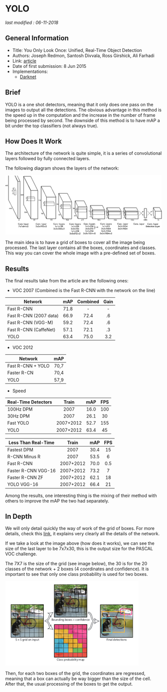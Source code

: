 # YOLO

_last modified : 06-11-2018_

## General Information

- Title: You Only Look Once: Unified, Real-Time Object Detection
- Authors: Joseph Redmon, Santosh Divvala, Ross Girshick, Ali Farhadi
- Link: [article](https://arxiv.org/abs/1506.02640)
- Date of first submission: 8 Jun 2015
- Implementations:
    - [Darknet](https://github.com/pjreddie/darknet)

## Brief

YOLO is a one shot detectors, meaning that it only does one pass on the images to output all the detections. The obvious advantage in this method is the speed up in the computation and the increase in the number of frame being processed by second. The downside of this method is to have mAP a bit under the top classifiers (not always true).

## How Does It Work

The architecture of the network is quite simple, it is a series of convolutional layers followed by fully connected layers.

The following diagram shows the layers of the network:

![YOLO architecture](https://raw.githubusercontent.com/D3lt4lph4/papers/master/docs/images/imagedetection/yolo/network.png "YOLO")

The main idea is to have a grid of boxes to cover all the image being processed. The last layer contains all the boxes, coordinates and classes. This way you can cover the whole image with a pre-defined set of boxes.

## Results

The final results take from the article are the following ones:

- VOC 2007 (Combined is the Fast R-CNN with the network on the line)

| Network | mAP | Combined | Gain |
|---------|:---:|:--------:|:----:|
| Fast R-CNN | 71.8 | - | - |
| Fast R-CNN (2007 data) | 66.9 | 72.4| .6 |
| Fast R-CNN (VGG-M) | 59.2 | 72.4 | .6 |
| Fast R-CNN (CaffeNet) | 57.1 | 72.1 | .3 |
| YOLO | 63.4 | 75.0 | 3.2 |

- VOC 2012

| Network | mAP |
|---------|:---:|
| Fast R-CNN + YOLO | 70,7 |
| Faster R-CN | 70,4 |
| YOLO | 57,9 |

- Speed

| Real-Time Detectors | Train | mAP | FPS |
|---------------------|:-----:|:---:|:---:|
| 100Hz DPM | 2007 | 16.0 | 100 |
| 30Hz DPM | 2007 | 26.1 | 30 |
| Fast YOLO | 2007+2012 | 52.7 | 155 |
| YOLO | 2007+2012 | 63.4 | 45|

| Less Than Real-Time | Train | mAP | FPS |
|---------------------|:-----:|:---:|:---:|
| Fastest DPM | 2007 | 30.4 | 15 |
| R-CNN Minus R | 2007 | 53.5 | 6 |
| Fast R-CNN | 2007+2012 | 70.0 | 0.5 |
| Faster R-CNN VGG-16 | 2007+2012 | 73.2 | 7 |
| Faster R-CNN ZF | 2007+2012 | 62.1 | 18 |
| YOLO VGG-16 | 2007+2012 | 66.4 | 21 |

Among the results, one interesting thing is the mixing of their method with others to improve the mAP the two had separately.

## In Depth

We will only detail quickly the way of work of the grid of boxes. For more details, check this [link](http://christopher5106.github.io/object/detectors/2017/08/10/bounding-box-object-detectors-understanding-yolo.html), it explains very clearly all the details of the network.

If we take a look at the image above (how does it works), we can see the size of the last layer to be 7x7x30, this is the output size for the PASCAL VOC challenge.

The 7X7 is the size of the grid (see image below), the 30 is for the 20 classes of the network + 2 boxes (4 coordinates and confidence). It is important to see that only one class probability is used for two boxes.

![yolo grid](https://raw.githubusercontent.com/D3lt4lph4/papers/master/docs/images/imagedetection/yolo/yologrid.png "YOLO grid boxes")

Then, for each two boxes of the grid, the coordinates are regressed, meaning that a box can actually be way bigger than the size of the cell. After that, the usual processing of the boxes to get the output.
